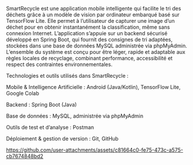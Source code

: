 
SmartRecycle est une application mobile intelligente qui facilite le tri des déchets grâce à un modèle de vision par ordinateur embarqué basé sur TensorFlow Lite. Elle permet à l’utilisateur de capturer une image d’un déchet pour en obtenir instantanément la classification, même sans connexion Internet. L’application s’appuie sur un backend sécurisé développé en Spring Boot, qui fournit des consignes de tri adaptées, stockées dans une base de données MySQL administrée via phpMyAdmin. L’ensemble du système est conçu pour être léger, rapide et adaptable aux règles locales de recyclage, combinant performance, accessibilité et respect des contraintes environnementales.

Technologies et outils utilisés dans SmartRecycle :

Mobile & Intelligence Artificielle :
Android (Java/Kotlin), TensorFlow Lite, Google Colab

Backend :
Spring Boot (Java)

Base de données :
MySQL, administrée via phpMyAdmin

Outils de test et d’analyse :
Postman

Déploiement & gestion de version :
Git, GitHub










https://github.com/user-attachments/assets/c81664c0-fe75-473c-a575-cb7674848bd2


